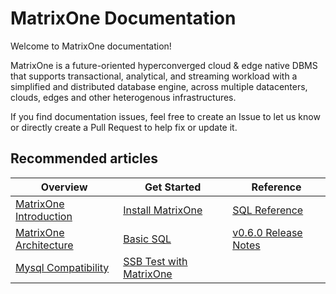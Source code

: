 # **MatrixOne Documentation**

Welcome to MatrixOne documentation!

MatrixOne is a future-oriented hyperconverged cloud & edge native DBMS that supports transactional, analytical, and streaming workload with a simplified and distributed database engine, across multiple  datacenters, clouds, edges and other heterogenous infrastructures.

If you find documentation issues, feel free to create an Issue to let us know or directly create a Pull Request to help fix or update it.


## **Recommended articles**
|  Overview   | Get Started  |  Reference   
|  ----  | ----  |  ----  
| [MatrixOne Introduction](MatrixOne/Overview/matrixone-introduction.md)  | [Install MatrixOne](MatrixOne/Get-Started/install-standalone-matrixone.md) | 	[SQL Reference](MatrixOne/Reference/SQL-Reference/Data-Definition-Statements/create-database.md)
| [MatrixOne Architecture](MatrixOne/Overview/matrixone-architecture-design.md)  | [Basic SQL](MatrixOne/Get-Started/basic-sql.md) | [v0.6.0 Release Notes](MatrixOne/Release-Notes/v0.6.0.md)
| [Mysql Compatibility](MatrixOne/Overview/mysql-compatibility.md)  | [SSB Test with MatrixOne](MatrixOne/Test/performance-testing/SSB-test-with-matrixone.md)
